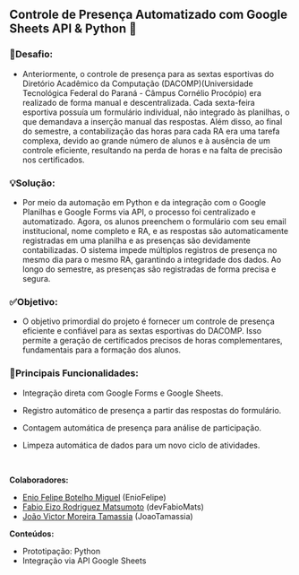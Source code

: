 ## Controle de Presença Automatizado com Google Sheets API & Python 🤖

### 🛑Desafio:
* Anteriormente, o controle de presença para as sextas esportivas do Diretório Acadêmico da Computação (DACOMP)(Universidade Tecnológica Federal do Paraná - Câmpus Cornélio Procópio) era realizado de forma manual e descentralizada. Cada sexta-feira esportiva possuía um formulário individual, não integrado às planilhas, o que demandava a inserção manual das respostas. Além disso, ao final do semestre, a contabilização das horas para cada RA era uma tarefa complexa, devido ao grande número de alunos e à ausência de um controle eficiente, resultando na perda de horas e na falta de precisão nos certificados.

### 💡Solução:
- Por meio da automação em Python e da integração com o Google Planilhas e Google Forms via API, o processo foi centralizado e automatizado. Agora, os alunos preenchem o formulário com seu email institucional, nome completo e RA, e as respostas são automaticamente registradas em uma planilha e as presenças são devidamente contabilizadas. O sistema impede múltiplos registros de presença no mesmo dia para o mesmo RA, garantindo a integridade dos dados. Ao longo do semestre, as presenças são registradas de forma precisa e segura.
  
### ✅Objetivo:
- O objetivo primordial do projeto é fornecer um controle de presença eficiente e confiável para as sextas esportivas do DACOMP. Isso permite a geração de certificados precisos de horas complementares, fundamentais para a formação dos alunos.

### 📌Principais Funcionalidades:

- Integração direta com Google Forms e Google Sheets.

- Registro automático de presença a partir das respostas do formulário.

- Contagem automática de presença para análise de participação.

- Limpeza automática de dados para um novo ciclo de atividades.

<br>

**Colaboradores:**
- [Enio Felipe Botelho Miguel](https://github.com/EnioFelipe) (EnioFelipe)
- [Fabio Eizo Rodriguez Matsumoto](https://github.com/devFabioMats) (devFabioMats)
- [João Victor Moreira Tamassia](https://github.com/JoaoTamassia) (JoaoTamassia)
 
**Conteúdos:**  
- Prototipação: Python
- Integração via API Google Sheets
